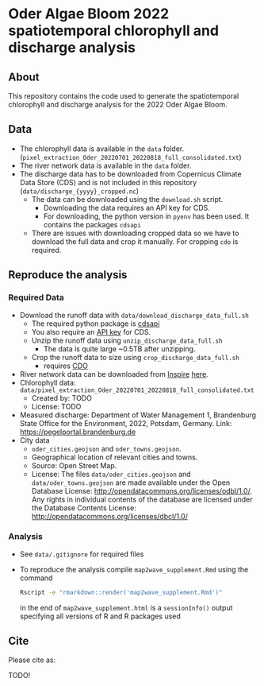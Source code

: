 # Oder Algae Bloom 2022 spatiotemporal chlorophyll and discharge analysis

## About
This repository contains the code used to generate the spatiotemporal
chlorophyll and discharge analysis for the 2022 Oder Algae Bloom.

## Data

- The chlorophyll data is available in the `data` folder.
  (`pixel_extraction_Oder_20220701_20220818_full_consolidated.txt`)
- The river network data is available in the `data` folder.
- The discharge data has to be downloaded from Copernicus Climate Data Store
  (CDS) and is not included in this repository (`data/discharge_{yyyy}_cropped.nc`)
  - The data can be downloaded using the `download.sh` script. 
    - Downloading the data requires an API key for CDS.
    - For downloading, the python version in `pyenv` has been used. It contains
      the packages `cdsapi`
  - There are issues with downloading cropped data so we have to download the
    full data and crop it manually. For cropping `cdo` is required.

## Reproduce the analysis
### Required Data
- Download the runoff data with `data/download_discharge_data_full.sh`
  - The required python package is [cdsapi](https://cds.climate.copernicus.eu/toolbox/doc/index.html)
  - You also require an [API key](https://cds.climate.copernicus.eu/api-how-to#install-the-cds-api-key) for CDS.
  - Unzip the runoff data using `unzip_discharge_data_full.sh`
    - The data is quite large ~0.5TB after unzipping.
  - Crop the runoff data to size using `crop_discharge_data_full.sh`
    - requires [CDO](https://www.unidata.ucar.edu/software/netcdf/workshops/2012/third_party/CDO.html)
- River network data can be downloaded from
  [Inspire](https://inspire-geoportal.ec.europa.eu/download_details.html?view=downloadDetails&resourceId=%2FINSPIRE-d81e48c4-b4cf-11e3-a455-52540004b857_20230602-120602%2Fservices%2F1%2FPullResults%2F451-500%2Fdatasets%2F7&expandedSection=metadata)
  [here](https://wody.isok.gov.pl/atom_web/download/?fileId=107b702c828ca4d55f7317585ba016e8&name=RWB_2016_ManagementRestrictionOrRegulationZone_2020_L.zip).
- Chlorophyll data: `data/pixel_extraction_Oder_20220701_20220818_full_consolidated.txt`
  - Created by: TODO
  - License: TODO
- Measured discharge: Department of Water Management 1, Brandenburg State Office
  for the Environment, 2022, Potsdam, Germany. Link:
  https://pegelportal.brandenburg.de
- City data
  - `oder_cities.geojson` and `oder_towns.geojson`. 
  - Geographical location of relevant cities and towns. 
  - Source: Open Street Map.
  - License: The files `data/oder_cities.geojson` and `data/oder_towns.geojson`
    are made available under the Open Database License:
    http://opendatacommons.org/licenses/odbl/1.0/. Any rights in individual
    contents of the database are licensed under the Database Contents License:
    http://opendatacommons.org/licenses/dbcl/1.0/


### Analysis

- See `data/.gitignore` for required files
- To reproduce the analysis compile `map2wave_supplement.Rmd` using the command

  ```sh
  Rscript -e "rmarkdown::render('map2wave_supplement.Rmd')"
  ```

  in the end of `map2wave_supplement.html` is a `sessionInfo()` output specifying
  all versions of R and R packages used


## Cite

Please cite as:

TODO!
